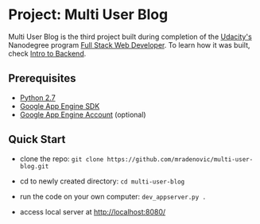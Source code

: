 # Project: Multi User Blog

Multi User Blog is the third project built during completion of the [Udacity's](https://www.udacity.com/) Nanodegree program [Full Stack Web Developer](https://www.udacity.com/course/full-stack-web-developer-nanodegree--nd004). To learn how it was built, check [Intro to Backend](https://www.udacity.com/course/intro-to-backend--ud171).

## Prerequisites
* [Python 2.7](https://www.python.org/downloads/)
* [Google App Engine SDK](https://cloud.google.com/appengine/downloads#Google_App_Engine_SDK_for_Python)
* [Google App Engine Account](https://console.cloud.google.com/appengine/) (optional)

## Quick Start
* clone the repo: `git clone https://github.com/mradenovic/multi-user-blog.git`
* cd to newly created directory: `cd multi-user-blog`

* run the code on your own computer: `dev_appserver.py .`
* access local server at [http://localhost:8080/](http://localhost:8080/)
